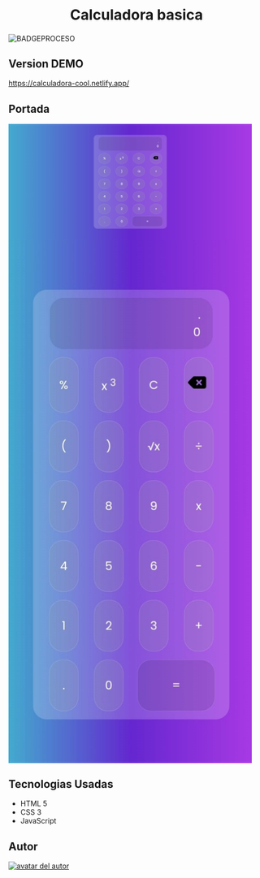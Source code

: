 <h1 align="center"> Calculadora basica </h1>
<img align="center" src="https://img.shields.io/badge/Status-EN%20PROCESO-yellow" alt="BADGEPROCESO">

<h2>Version DEMO</h2>
<a href="https://calculadora-cool.netlify.app/">https://calculadora-cool.netlify.app/</a>

<h2>Portada</h2>
<img width="95%" align="center" src="./portadaDesktopCalculadoraJs.png" alt="portada desktop del proyecto de calculadora">
<img width="95%" align="center" src="./portadaMobileCalculadoraJs.jpeg" alt="portada mobile del proyecto de calculadora">

<h2>Tecnologias Usadas</h2>
<ul>
<li>HTML 5</li>
<li>CSS 3</li>
<li>JavaScript</li>
</ul>

<h2>Autor</h2>
<a href="https://github.com/evelynKdc"><img src="https://avatars.githubusercontent.com/u/114323897?s=400&u=2972f83197a3195b07c885f106065c1f913fe656&v=4" alt="avatar del autor"></a>